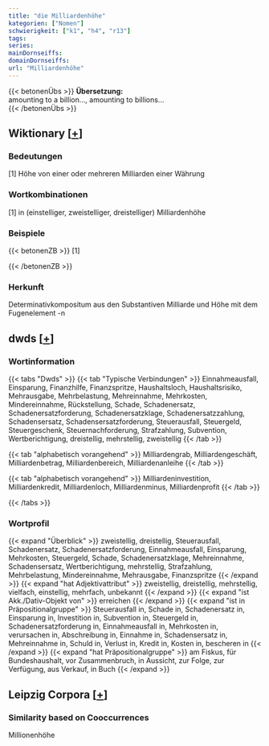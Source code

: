 ```yaml
---
title: "die Milliardenhöhe"
kategorien: ["Nomen"]
schwierigkeit: ["k1", "h4", "r13"]
tags:
series:
mainDornseiffs:
domainDornseiffs:
url: "Milliardenhöhe"
---
```


{{< betonenÜbs >}}
**Übersetzung:**  
amounting to a billion..., amounting to billions...  
{{< /betonenÜbs >}}

## Wiktionary [[+](https://de.wiktionary.org/wiki/Milliardenhöhe)]

### Bedeutungen
[1] Höhe von einer oder mehreren Milliarden einer Währung  

### Wortkombinationen
[1] in (einstelliger, zweistelliger, dreistelliger) Milliardenhöhe  

### Beispiele
{{< betonenZB >}}
[1]  

{{< /betonenZB >}}
### Herkunft
Determinativkompositum aus den Substantiven Milliarde und Höhe mit dem Fugenelement -n  



## dwds [[+](https://www.dwds.de/wb/Milliardenhöhe)]

### Wortinformation
{{< tabs "Dwds" >}}
{{< tab "Typische Verbindungen" >}}
Einnahmeausfall, Einsparung, Finanzhilfe, Finanzspritze, Haushaltsloch, Haushaltsrisiko, Mehrausgabe, Mehrbelastung, Mehreinnahme, Mehrkosten, Mindereinnahme, Rückstellung, Schade, Schadenersatz, Schadenersatzforderung, Schadenersatzklage, Schadenersatzzahlung, Schadensersatz, Schadensersatzforderung, Steuerausfall, Steuergeld, Steuergeschenk, Steuernachforderung, Strafzahlung, Subvention, Wertberichtigung, dreistellig, mehrstellig, zweistellig
{{< /tab >}}

{{< tab "alphabetisch vorangehend" >}}
Milliardengrab, Milliardengeschäft, Milliardenbetrag, Milliardenbereich, Milliardenanleihe
{{< /tab >}}

{{< tab "alphabetisch vorangehend" >}}
Milliardeninvestition, Milliardenkredit, Milliardenloch, Milliardenminus, Milliardenprofit
{{< /tab >}}

{{< /tabs >}}

### Wortprofil
{{< expand "Überblick" >}} zweistellig, dreistellig, Steuerausfall, Schadenersatz, Schadenersatzforderung, Einnahmeausfall, Einsparung, Mehrkosten, Steuergeld, Schade, Schadenersatzklage, Mehreinnahme, Schadensersatz, Wertberichtigung, mehrstellig, Strafzahlung, Mehrbelastung, Mindereinnahme, Mehrausgabe, Finanzspritze {{< /expand >}}
{{< expand "hat Adjektivattribut" >}} zweistellig, dreistellig, mehrstellig, vielfach, einstellig, mehrfach, unbekannt {{< /expand >}}
{{< expand "ist Akk./Dativ-Objekt von" >}} erreichen {{< /expand >}}
{{< expand "ist in Präpositionalgruppe" >}} Steuerausfall in, Schade in, Schadenersatz in, Einsparung in, Investition in, Subvention in, Steuergeld in, Schadenersatzforderung in, Einnahmeausfall in, Mehrkosten in, verursachen in, Abschreibung in, Einnahme in, Schadensersatz in, Mehreinnahme in, Schuld in, Verlust in, Kredit in, Kosten in, bescheren in {{< /expand >}}
{{< expand "hat Präpositionalgruppe" >}} am Fiskus, für Bundeshaushalt, vor Zusammenbruch, in Aussicht, zur Folge, zur Verfügung, aus Verkauf, in Buch {{< /expand >}}

## Leipzig Corpora [[+](https://corpora.uni-leipzig.de/en/res?word=Milliardenhöhe&corpusId=deu_newscrawl-public_2018)]


### Similarity based on Cooccurrences
Millionenhöhe

